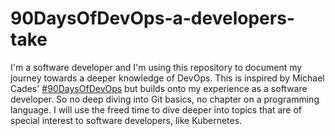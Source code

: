 # 90DaysOfDevOps-a-developers-take
 
I'm a software developer and I'm using this repository to document my journey towards a deeper knowledge of DevOps. This is inspired by Michael Cades' [#90DaysOfDevOps](https://github.com/MichaelCade/90DaysOfDevOps) but builds onto my experience as a software developer. So no deep diving into Git basics, no chapter on a programming language. I will use the freed time to dive deeper into topics that are of special interest to software developers, like Kubernetes.
